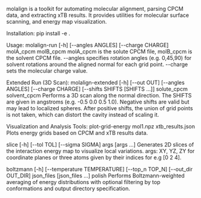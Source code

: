 molalign is a toolkit for automating molecular alignment, parsing CPCM data, and extracting xTB results. It provides utilities for molecular surface scanning, and energy map visualization.

Installation:
pip install -e .

Usage:
molalign-run [-h] [--angles ANGLES] [--charge CHARGE] molA_cpcm molB_cpcm
molA_cpcm is the solute CPCM file, molB_cpcm is the solvent CPCM file.
--angles specifies rotation angles (e.g. 0,45,90) for solvent rotations around the aligned normal for each grid point.
--charge sets the molecular charge value.

Extended Run (3D Scan):
molalign-extended [-h] [--out OUT] [--angles ANGLES] [--charge CHARGE] [--shifts SHIFTS [SHIFTS ...]] solute_cpcm solvent_cpcm
Performs a 3D scan along the normal direction. The SHIFTS are given in angstroms (e.g. -0.5 0.0 0.5 1.0). Negative shifts are valid but may lead to localized spheres. After positive shifts, the union of grid points is not taken, which can distort the cavity instead of scaling it.

Visualization and Analysis Tools:
plot-grid-energy mol1.npz xtb_results.json
Plots energy grids based on CPCM and xTB results data.

slice [-h] [--tol TOL] [--sigma SIGMA] args [args ...]
Generates 2D slices of the interaction energy map to visualize local variations. args: XY, YZ, ZY for coordinate planes or three atoms given by their indices for e.g [0 2 4].

boltzmann [-h] [--temperature TEMPERATURE] [--top_n TOP_N] [--out_dir OUT_DIR] json_files [json_files ...] polish
Performs Boltzmann-weighted averaging of energy distributions with optional filtering by top conformations and output directory specification.
